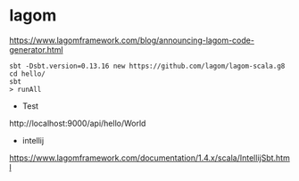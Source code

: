 # lagom

https://www.lagomframework.com/blog/announcing-lagom-code-generator.html

```
sbt -Dsbt.version=0.13.16 new https://github.com/lagom/lagom-scala.g8
cd hello/
sbt
> runAll
```

- Test

http://localhost:9000/api/hello/World

- intellij

https://www.lagomframework.com/documentation/1.4.x/scala/IntellijSbt.html
